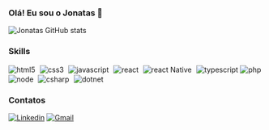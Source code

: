 ### Olá! Eu sou o Jonatas 🤙


![Jonatas GitHub stats](https://github-readme-stats.vercel.app/api?username=jonatasNs1&show_icons=true&theme=dracula)


### Skills
<div style="display: inline_block">
    <img align="center" alt="html5" src="https://img.shields.io/badge/HTML5-E34F26?style=for-the-badge&logo=html5&logoColor=white" style="margin-right: 5px;"/>
    <img align="center" alt="css3" src="https://img.shields.io/badge/CSS3-1572B6?style=for-the-badge&logo=css3&logoColor=white" style="margin-right: 5px;"/>
    <img align="center" alt="javascript" src="https://img.shields.io/badge/JavaScript-F7DF1E?style=for-the-badge&logo=javascript&logoColor=black" style="margin-right: 5px;"/>
    <img align="center" alt="react" src="https://img.shields.io/badge/React-20232A?style=for-the-badge&logo=react&logoColor=61DAFB" style="margin-right: 5px;"/>
    <img align="center" alt="react Native" src="https://img.shields.io/badge/React_Native-20232A?style=for-the-badge&logo=react&logoColor=61DAFB" style="margin-right: 5px;"/>
    <img align="center" alt="typescript" src="https://img.shields.io/badge/TypeScript-3178C6?style=for-the-badge&logo=typescript&logoColor=white"/>
    <img align="center" alt="php" src="https://img.shields.io/badge/PHP-777BB4?style=for-the-badge&logo=php&logoColor=white" style="margin-right: 5px;"/>
    <img align="center" alt="node" src="https://img.shields.io/badge/Node.js-43853D?style=for-the-badge&logo=node.js&logoColor=white" style="margin-right: 5px;"/>
    <img align="center" alt="csharp" src="https://img.shields.io/badge/C%23-239120?style=for-the-badge&logo=c-sharp&logoColor=white" style="margin-right: 5px;"/>
    <img align="center" alt="dotnet" src="https://img.shields.io/badge/.NET-512BD4?style=for-the-badge&logo=.net&logoColor=white" style="margin-right: 5px;"/>
</div>

### Contatos
[![Linkedin](https://img.shields.io/badge/LinkedIn-0077B5?style=for-the-badge&logo=linkedin&logoColor=white)](https://www.linkedin.com/in/jonatas-santoss-0b7113213)    [![Gmail](https://img.shields.io/badge/Gmail-D14836?style=for-the-badge&logo=gmail&logoColor=white)](https://gmail/jonatassantos152409@gmail.com)

